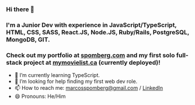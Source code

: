 ### Hi there 👋

### I'm a Junior Dev with experience in JavaScript/TypeScript, HTML, CSS, SASS, React.JS, Node.JS, Ruby/Rails, PostgreSQL, MongoDB, GIT.

### Check out my portfolio at [spomberg.com](https://spomberg.com) and my first solo full-stack project at [mymovielist.ca](https://mymovielist.ca) (currently deployed)!

- 🌱 I’m currently learning TypeScript.
- 🤔 I’m looking for help finding my first web dev role.
- 📫 How to reach me: marcosspomberg@gmail.com / [LinkedIn](https://www.linkedin.com/in/marcos-spomberg)
- 😄 Pronouns: He/Him
